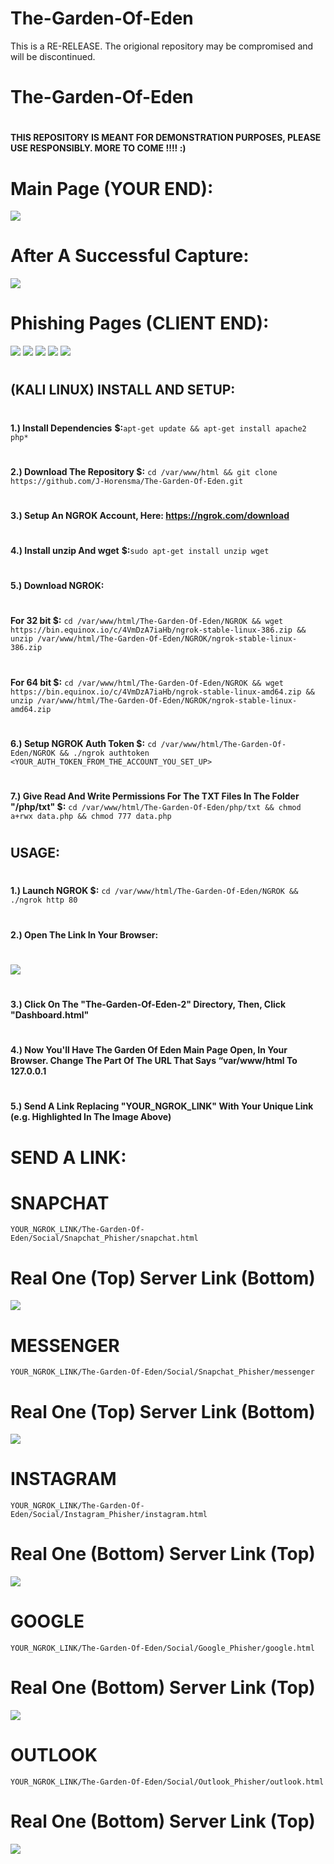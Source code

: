 # The-Garden-Of-Eden
This is a RE-RELEASE. The origional repository may be compromised and will be discontinued.
# The-Garden-Of-Eden
#
**THIS REPOSITORY IS MEANT FOR DEMONSTRATION PURPOSES, PLEASE USE RESPONSIBLY. MORE TO COME !!!! :)**
#
# Main Page (YOUR END):
![](https://github.com/J-Horensma/The-Garden-Of-Eden/blob/master/Images/Eden_1.png)
# After A Successful Capture:
![](https://github.com/J-Horensma/The-Garden-Of-Eden/blob/master/Images/Eden-2.png)
# Phishing Pages (CLIENT END):
![](https://github.com/J-Horensma/The-Garden-Of-Eden/blob/master/Images/Snapchat.png)
![](https://github.com/J-Horensma/The-Garden-Of-Eden/blob/master/Images/Messenger.png)
![](https://github.com/J-Horensma/The-Garden-Of-Eden/blob/master/Images/Instagram.png)
![](https://github.com/J-Horensma/The-Garden-Of-Eden/blob/master/Images/Google.png)
![](https://github.com/J-Horensma/The-Garden-Of-Eden/blob/master/Images/Outlook.png)
#
## (KALI LINUX) INSTALL AND SETUP:
#
**1.) Install Dependencies** 
**$:**`apt-get update &&
apt-get install apache2 php*`
#
**2.) Download The Repository $:**
`cd /var/www/html &&
git clone https://github.com/J-Horensma/The-Garden-Of-Eden.git`
#
**3.) Setup An NGROK Account, Here: https://ngrok.com/download**
#
**4.) Install unzip And wget**
**$:**`sudo apt-get install unzip wget`
#
**5.) Download NGROK:**
#
**For 32 bit $:**
`cd /var/www/html/The-Garden-Of-Eden/NGROK && wget https://bin.equinox.io/c/4VmDzA7iaHb/ngrok-stable-linux-386.zip &&
unzip /var/www/html/The-Garden-Of-Eden/NGROK/ngrok-stable-linux-386.zip`
#
**For 64 bit $:**
`cd /var/www/html/The-Garden-Of-Eden/NGROK && wget https://bin.equinox.io/c/4VmDzA7iaHb/ngrok-stable-linux-amd64.zip &&
unzip /var/www/html/The-Garden-Of-Eden/NGROK/ngrok-stable-linux-amd64.zip`
#
**6.) Setup NGROK Auth Token $:**
`cd /var/www/html/The-Garden-Of-Eden/NGROK && ./ngrok authtoken <YOUR_AUTH_TOKEN_FROM_THE_ACCOUNT_YOU_SET_UP>`
#
**7.) Give Read And Write Permissions For The TXT Files
In The Folder "/php/txt" $:**
`cd /var/www/html/The-Garden-Of-Eden/php/txt &&
chmod a+rwx data.php && chmod 777 data.php`
#
## USAGE:
#
**1.) Launch NGROK $:**
`cd /var/www/html/The-Garden-Of-Eden/NGROK &&
./ngrok http 80`
#
**2.) Open The Link In Your Browser:**
#
![](https://github.com/J-Horensma/The-Garden-Of-Eden/blob/master/Images/ngrok.png)
#
**3.) Click On The "The-Garden-Of-Eden-2" Directory, Then, Click "Dashboard.html"**
#
**4.) Now You'll Have The Garden Of Eden Main Page Open, In Your Browser. Change The Part Of The URL That Says “var/www/html To 127.0.0.1**
#
**5.) Send A Link Replacing "YOUR_NGROK_LINK" With Your Unique Link (e.g. Highlighted In The Image Above)**
#
# SEND A LINK:
#
# SNAPCHAT
`YOUR_NGROK_LINK/The-Garden-Of-Eden/Social/Snapchat_Phisher/snapchat.html`
# Real One (Top) Server Link (Bottom)
![](https://github.com/J-Horensma/The-Garden-Of-Eden/blob/master/Images/SnapchatLink.png)
#
# MESSENGER
`YOUR_NGROK_LINK/The-Garden-Of-Eden/Social/Snapchat_Phisher/messenger`
# Real One (Top) Server Link (Bottom)
![](https://github.com/J-Horensma/The-Garden-Of-Eden/blob/master/Images/MessengerLink.png)
#
# INSTAGRAM
`YOUR_NGROK_LINK/The-Garden-Of-Eden/Social/Instagram_Phisher/instagram.html`
# Real One (Bottom) Server Link (Top)
![](https://github.com/J-Horensma/The-Garden-Of-Eden/blob/master/Images/InstagramLink.png)
#
# GOOGLE
`YOUR_NGROK_LINK/The-Garden-Of-Eden/Social/Google_Phisher/google.html`
# Real One (Bottom) Server Link (Top)
![](https://github.com/J-Horensma/The-Garden-Of-Eden/blob/master/Images/GoogleLink.png)
#
# OUTLOOK
`YOUR_NGROK_LINK/The-Garden-Of-Eden/Social/Outlook_Phisher/outlook.html` 
# Real One (Bottom) Server Link (Top)
![](https://github.com/J-Horensma/The-Garden-Of-Eden/blob/master/Images/OutlookLink.png)
#
